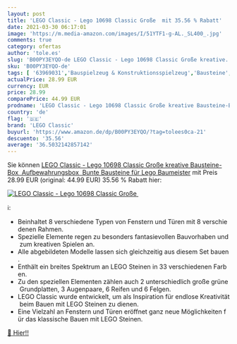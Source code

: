 ```yaml
---
layout: post
title: 'LEGO Classic - Lego 10698 Classic Große  mit 35.56 % Rabatt'
date: 2021-03-30 06:17:01
image: 'https://m.media-amazon.com/images/I/51YTF1-g-AL._SL400_.jpg'
comments: true
category: ofertas
author: 'tole.es'
slug: 'B00PY3EYQO-de LEGO Classic - Lego 10698 Classic Große kreative...'
sku: 'B00PY3EYQO-de'
tags: [ '63969031','Bauspielzeug & Konstruktionsspielzeug','Bausteine','Produkte','Spielzeug','lego classic', ]
actualPrice: 28.99 EUR
currency: EUR
price: 28.99
comparePrice: 44.99 EUR
prodname: 'LEGO Classic - Lego 10698 Classic Große kreative Bausteine-Box  Aufbewahrungsbox  Bunte Bausteine für Lego Baumeister'
country: 'de'
flag: '🇩🇪'
brand: 'LEGO Classic'
buyurl: 'https://www.amazon.de/dp/B00PY3EYQO/?tag=tolees0ca-21'
descuento: '35.56'
average: '36.5032142857142'
---
```


Sie können [LEGO Classic - Lego 10698 Classic Große kreative Bausteine-Box  Aufbewahrungsbox  Bunte Bausteine für Lego Baumeister](https://www.amazon.de/dp/B00PY3EYQO/?tag=tolees0ca-21) mit Preis 28.99 EUR (original: 44.99 EUR) 35.56 % Rabatt hier:

[![LEGO Classic - Lego 10698 Classic Große ](https://m.media-amazon.com/images/I/51YTF1-g-AL._SL400_.jpg)](https://www.amazon.de/dp/B00PY3EYQO/?tag=tolees0ca-21)

ℹ️:

- Beinhaltet 8 verschiedene Typen von Fenstern und Türen mit 8 verschiedenen Rahmen.
- Spezielle Elemente regen zu besonders fantasievollen Bauvorhaben und zum kreativen Spielen an.
- Alle abgebildeten Modelle lassen sich gleichzeitig aus diesem Set bauen.
- Enthält ein breites Spektrum an LEGO Steinen in 33 verschiedenen Farben.
- Zu den speziellen Elementen zählen auch 2 unterschiedlich große grüne Grundplatten, 3 Augenpaare, 6 Reifen und 6 Felgen.
- LEGO Classic wurde entwickelt, um als Inspiration für endlose Kreativität beim Bauen mit LEGO Steinen zu dienen.
- Eine Vielzahl an Fenstern und Türen eröffnet ganz neue Möglichkeiten für das klassische Bauen mit LEGO Steinen.

[🛒 Hier!!](https://www.amazon.de/dp/B00PY3EYQO/?tag=tolees0ca-21)
